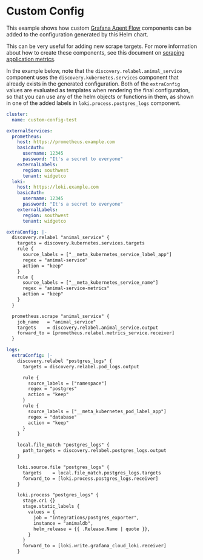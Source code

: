 # Custom Config

This example shows how custom [Grafana Agent Flow](https://grafana.com/docs/agent/latest/flow/) components can be added to the configuration generated by this Helm chart.

This can be very useful for adding new scrape targets. For more information about how to create these components, see this document on [scraping application metrics](../../charts/k8s-monitoring/docs/ScrapeApplicationMetrics.md).

In the example below, note that the `discovery.relabel.animal_service` component uses the `discovery.kubernetes.services` component that already exists in the generated configuration. Both of the `extraConfig` values are evaluated as templates when rendering the final configuration, so that you can use any of the helm objects or functions in them, as shown in one of the added labels in `loki.process.postgres_logs` component.

```yaml
cluster:
  name: custom-config-test

externalServices:
  prometheus:
    host: https://prometheus.example.com
    basicAuth:
      username: 12345
      password: "It's a secret to everyone"
    externalLabels:
      region: southwest
      tenant: widgetco
  loki:
    host: https://loki.example.com
    basicAuth:
      username: 12345
      password: "It's a secret to everyone"
    externalLabels:
      region: southwest
      tenant: widgetco

extraConfig: |-
  discovery.relabel "animal_service" {
    targets = discovery.kubernetes.services.targets
    rule {
      source_labels = ["__meta_kubernetes_service_label_app"]
      regex = "animal-service"
      action = "keep"
    }
    rule {
      source_labels = ["__meta_kubernetes_service_name"]
      regex = "animal-service-metrics"
      action = "keep"
    }
  }

  prometheus.scrape "animal_service" {
    job_name   = "animal_service"
    targets    = discovery.relabel.animal_service.output
    forward_to = [prometheus.relabel.metrics_service.receiver]
  }

logs:
  extraConfig: |-
    discovery.relabel "postgres_logs" {
      targets = discovery.relabel.pod_logs.output

      rule {
        source_labels = ["namespace"]
        regex = "postgres"
        action = "keep"
      }
      rule {
        source_labels = ["__meta_kubernetes_pod_label_app"]
        regex = "database"
        action = "keep"
      }
    }

    local.file_match "postgres_logs" {
      path_targets = discovery.relabel.postgres_logs.output
    }

    loki.source.file "postgres_logs" {
      targets    = local.file_match.postgres_logs.targets
      forward_to = [loki.process.postgres_logs.receiver]
    }

    loki.process "postgres_logs" {
      stage.cri {}
      stage.static_labels {
        values = {
          job = "integrations/postgres_exporter",
          instance = "animaldb",
          helm_release = {{ .Release.Name | quote }},
        }
      }
      forward_to = [loki.write.grafana_cloud_loki.receiver]
    }
```
